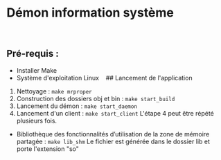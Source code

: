 # Démon information système
 
## Pré-requis :
- Installer Make
- Système d'exploitation Linux 
 
 ## Lancement de l'application
1. Nettoyage				: ```make mrproper```
2. Construction des dossiers obj et bin	: ```make start_build```
3. Lancement du démon			: ```make start_daemon```
4. Lancement d'un client		: ```make start_client```
L'étape 4 peut être répété plusieurs fois.

- Bibliothèque des fonctionnalités d’utilisation de la zone de mémoire partagée : ```make lib_shm```
 Le fichier est générée dans le dossier lib et porte l'extension "so"
